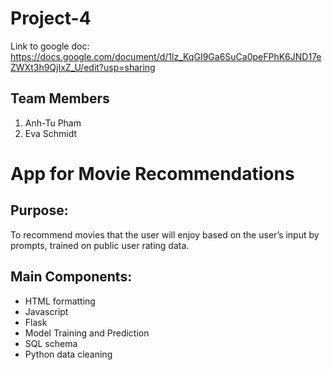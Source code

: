 # Project-4

Link to google doc: https://docs.google.com/document/d/1lz_KqGI9Ga6SuCa0peFPhK6JND17eZWXt3h9QjIxZ_U/edit?usp=sharing

## Team Members
1. Anh-Tu Pham
2. Eva Schmidt

# App for Movie Recommendations

## Purpose: 
To recommend movies that the user will enjoy based on the user’s input by prompts, trained on public user rating data.

## Main Components: 
* HTML formatting
* Javascript
* Flask
* Model Training and Prediction
* SQL schema
* Python data cleaning


